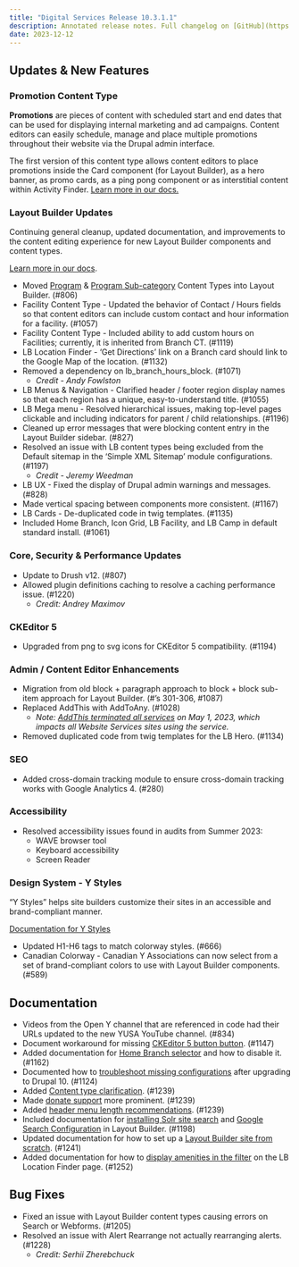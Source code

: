 ```yaml
---
title: "Digital Services Release 10.3.1.1"
description: Annotated release notes. Full changelog on [GitHub](https://github.com/YCloudYUSA/yusaopeny/releases/tag/10.3.1.1)
date: 2023-12-12
---
```


## Updates & New Features

### Promotion Content Type

**Promotions** are pieces of content with scheduled start and end dates that can be used for displaying internal marketing and ad campaigns. Content editors can easily schedule, manage and place multiple promotions throughout their website via the Drupal admin interface.

The first version of this content type allows content editors to place promotions inside the Card component (for Layout Builder), as a hero banner, as promo cards, as a ping pong component or as interstitial content within Activity Finder. [Learn more in our docs.](https://ds-docs.y.org/docs/user-documentation/content-types/promotion/)

### Layout Builder Updates

Continuing general cleanup, updated documentation, and improvements to the content editing experience for new Layout Builder components and content types.

[Learn more in our docs](https://ds-docs.y.org/docs/user-documentation/layout-builder/).

*   Moved [Program](https://ds-docs.y.org/docs/user-documentation/content-types/program/#customizing-with-layout-builder) & [Program Sub-category](https://ds-docs.y.org/docs/user-documentation/content-types/program/#customizing-with-layout-builder) Content Types into Layout Builder. (#806)
*   Facility Content Type - Updated the behavior of Contact / Hours fields so that content editors can include custom contact and hour information for a facility. (#1057)
*   Facility Content Type - Included ability to add custom hours on Facilities; currently, it is inherited from Branch CT. (#1119)
*   LB Location Finder - ‘Get Directions’ link on a Branch card should link to the Google Map of the location. (#1132)
*   Removed a dependency on lb_branch_hours_block. (#1071)
    *   _Credit - Andy Fowlston_
*   LB Menus & Navigation - Clarified header / footer region display names so that each region has a unique, easy-to-understand title. (#1055)
*   LB Mega menu - Resolved hierarchical issues, making top-level pages clickable and including indicators for parent / child relationships. (#1196)
*   Cleaned up error messages that were blocking content entry in the Layout Builder sidebar. (#827)
*   Resolved an issue with LB content types being excluded from the Default sitemap in the ‘Simple XML Sitemap’ module configurations. (#1197)
    *   _Credit - Jeremy Weedman_
*   LB UX - Fixed the display of Drupal admin warnings and messages. (#828)
*   Made vertical spacing between components more consistent. (#1167)
*   LB Cards - De-duplicated code in twig templates. (#1135)
*   Included Home Branch, Icon Grid, LB Facility, and LB Camp in default standard install. (#1061)

### Core, Security & Performance Updates

*   Update to Drush v12. (#807)
*   Allowed plugin definitions caching to resolve a caching performance issue. (#1220)
    *   _Credit: Andrey Maximov_

### CKEditor 5

*   Upgraded from png to svg icons for CKEditor 5 compatibility. (#1194)

### Admin / Content Editor Enhancements

*   Migration from old block + paragraph approach to block + block sub-item approach for Layout Builder. (#’s 301-306, #1087)
*   Replaced AddThis with AddToAny. (#1028)
    *   _Note: [AddThis terminated all services](https://www.addthis.com/) on May 1, 2023, which impacts all Website Services sites using the service._
*   Removed duplicated code from twig templates for the LB Hero. (#1134)

### SEO

*   Added cross-domain tracking module to ensure cross-domain tracking works with Google Analytics 4. (#280)

### Accessibility

*   Resolved accessibility issues found in audits from Summer 2023:
    *   WAVE browser tool
    *   Keyboard accessibility
    *   Screen Reader

### Design System - Y Styles

“Y Styles” helps site builders customize their sites in an accessible and brand-compliant manner.

[Documentation for Y Styles](https://ds-docs.y.org/docs/user-documentation/layout-builder/advanced-options/)

*   Updated H1-H6 tags to match colorway styles. (#666)
*   Canadian Colorway - Canadian Y Associations can now select from a set of brand-compliant colors to use with Layout Builder components. (#589)

## Documentation

*   Videos from the Open Y channel that are referenced in code had their URLs updated to the new YUSA YouTube channel. (#834)
*   Document workaround for missing [CKEditor 5 button button](https://ds-docs.y.org/docs/user-documentation/text-editor/adding-links/#using-button-classes). (#1147)
*   Added documentation for [Home Branch selector](https://ds-docs.y.org/docs/user-documentation/content-types/branch/#home-branch-selector) and how to disable it. (#1162)
*   Documented how to [troubleshoot missing configurations](https://ds-docs.y.org/docs/development/development-faq/#upgrade-troubleshooting) after upgrading to Drupal 10. (#1124)
*   Added [Content type clarification](https://ds-docs.y.org/docs/user-documentation/content-types/). (#1239)
*   Made [donate support](https://ds-docs.y.org/docs/user-documentation/layout-builder/donate/) more prominent. (#1239)
*   Added [header menu length recommendations](https://ds-docs.y.org/docs/user-documentation/layout-builder/header-footer/#main-navigation). (#1239)
*   Included documentation for [installing Solr site search](https://ds-docs.y.org/docs/development/googlecustomsearchconfiguration/#layout-builder-and-google-search) and [Google Search Configuration](https://ds-docs.y.org/docs/development/googlecustomsearchconfiguration/#layout-builder-and-google-search) in Layout Builder. (#1198)
*   Updated documentation for how to set up a [Layout Builder site from scratch](https://ds-docs.y.org/docs/howto/set-up-lb/). (#1241)
*   Added documentation for how to [display amenities in the filter](https://ds-docs.y.org/docs/user-documentation/layout-builder/location-finder/#hierarchical-parentchild-amenities) on the LB Location Finder page. (#1252)

## Bug Fixes

*   Fixed an issue with Layout Builder content types causing errors on Search or Webforms. (#1205)
*   Resolved an issue with Alert Rearrange not actually rearranging alerts. (#1228)
    *   _Credit: Serhii Zherebchuck_
